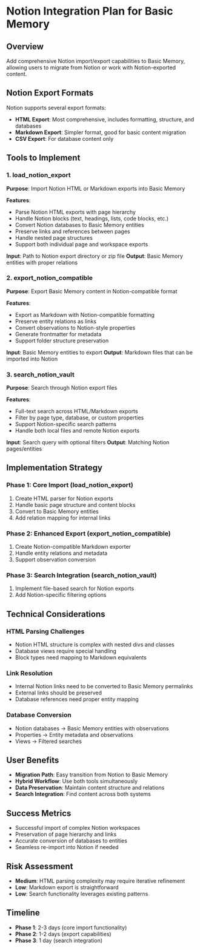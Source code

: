 # Notion Integration Plan for Basic Memory

## Overview
Add comprehensive Notion import/export capabilities to Basic Memory, allowing users to migrate from Notion or work with Notion-exported content.

## Notion Export Formats
Notion supports several export formats:
- **HTML Export**: Most comprehensive, includes formatting, structure, and databases
- **Markdown Export**: Simpler format, good for basic content migration
- **CSV Export**: For database content only

## Tools to Implement

### 1. load_notion_export
**Purpose**: Import Notion HTML or Markdown exports into Basic Memory

**Features**:
- Parse Notion HTML exports with page hierarchy
- Handle Notion blocks (text, headings, lists, code blocks, etc.)
- Convert Notion databases to Basic Memory entities
- Preserve links and references between pages
- Handle nested page structures
- Support both individual page and workspace exports

**Input**: Path to Notion export directory or zip file
**Output**: Basic Memory entities with proper relations

### 2. export_notion_compatible
**Purpose**: Export Basic Memory content in Notion-compatible format

**Features**:
- Export as Markdown with Notion-compatible formatting
- Preserve entity relations as links
- Convert observations to Notion-style properties
- Generate frontmatter for metadata
- Support folder structure preservation

**Input**: Basic Memory entities to export
**Output**: Markdown files that can be imported into Notion

### 3. search_notion_vault
**Purpose**: Search through Notion export files

**Features**:
- Full-text search across HTML/Markdown exports
- Filter by page type, database, or custom properties
- Support Notion-specific search patterns
- Handle both local files and remote Notion exports

**Input**: Search query with optional filters
**Output**: Matching Notion pages/entities

## Implementation Strategy

### Phase 1: Core Import (load_notion_export)
1. Create HTML parser for Notion exports
2. Handle basic page structure and content blocks
3. Convert to Basic Memory entities
4. Add relation mapping for internal links

### Phase 2: Enhanced Export (export_notion_compatible)
1. Create Notion-compatible Markdown exporter
2. Handle entity relations and metadata
3. Support observation conversion

### Phase 3: Search Integration (search_notion_vault)
1. Implement file-based search for Notion exports
2. Add Notion-specific filtering options

## Technical Considerations

### HTML Parsing Challenges
- Notion HTML structure is complex with nested divs and classes
- Database views require special handling
- Block types need mapping to Markdown equivalents

### Link Resolution
- Internal Notion links need to be converted to Basic Memory permalinks
- External links should be preserved
- Database references need proper entity mapping

### Database Conversion
- Notion databases → Basic Memory entities with observations
- Properties → Entity metadata and observations
- Views → Filtered searches

## User Benefits
- **Migration Path**: Easy transition from Notion to Basic Memory
- **Hybrid Workflow**: Use both tools simultaneously
- **Data Preservation**: Maintain content structure and relations
- **Search Integration**: Find content across both systems

## Success Metrics
- Successful import of complex Notion workspaces
- Preservation of page hierarchy and links
- Accurate conversion of databases to entities
- Seamless re-import into Notion if needed

## Risk Assessment
- **Medium**: HTML parsing complexity may require iterative refinement
- **Low**: Markdown export is straightforward
- **Low**: Search functionality leverages existing patterns

## Timeline
- **Phase 1**: 2-3 days (core import functionality)
- **Phase 2**: 1-2 days (export capabilities)
- **Phase 3**: 1 day (search integration)

